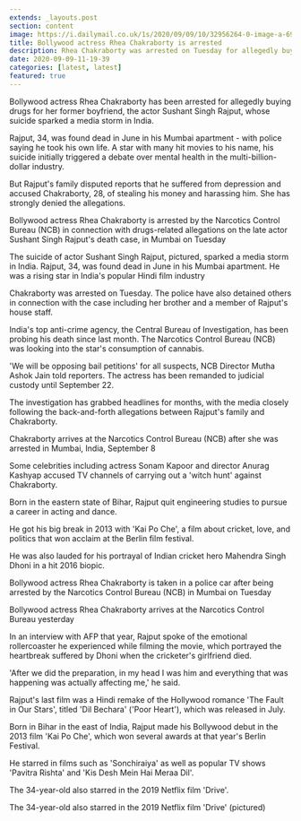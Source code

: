 ```yaml
---
extends: _layouts.post
section: content
image: https://i.dailymail.co.uk/1s/2020/09/09/10/32956264-0-image-a-69_1599644972157.jpg 
title: Bollywood actress Rhea Chakraborty is arrested 
description: Rhea Chakraborty was arrested on Tuesday for allegedly buying drugs for her former boyfriend, the actor Sushant Singh Rajput, whose suicide sparked a media storm in India. 
date: 2020-09-09-11-19-39 
categories: [latest, latest] 
featured: true 
--- 
```

Bollywood actress Rhea Chakraborty has been arrested for allegedly buying drugs for her former boyfriend, the actor Sushant Singh Rajput, whose suicide sparked a media storm in India.

Rajput, 34, was found dead in June in his Mumbai apartment - with police saying he took his own life. A star with many hit movies to his name, his suicide initially triggered a debate over mental health in the multi-billion-dollar industry.

But Rajput's family disputed reports that he suffered from depression and accused Chakraborty, 28, of stealing his money and harassing him. She has strongly denied the allegations.

Bollywood actress Rhea Chakraborty is arrested by the Narcotics Control Bureau (NCB) in connection with drugs-related allegations on the late actor Sushant Singh Rajput's death case, in Mumbai on Tuesday 

The suicide of actor Sushant Singh Rajput, pictured, sparked a media storm in India. Rajput, 34, was found dead in June in his Mumbai apartment. He was a rising star in India's popular Hindi film industry

Chakraborty was arrested on Tuesday. The police have also detained others in connection with the case including her brother and a member of Rajput's house staff.

India's top anti-crime agency, the Central Bureau of Investigation, has been probing his death since last month. The Narcotics Control Bureau (NCB) was looking into the star's consumption of cannabis.

'We will be opposing bail petitions' for all suspects, NCB Director Mutha Ashok Jain told reporters. The actress has been remanded to judicial custody until September 22.

The investigation has grabbed headlines for months, with the media closely following the back-and-forth allegations between Rajput's family and Chakraborty.

Chakraborty arrives at the Narcotics Control Bureau (NCB) after she was arrested in Mumbai, India, September 8

Some celebrities including actress Sonam Kapoor and director Anurag Kashyap accused TV channels of carrying out a 'witch hunt' against Chakraborty.

Born in the eastern state of Bihar, Rajput quit engineering studies to pursue a career in acting and dance.

He got his big break in 2013 with 'Kai Po Che', a film about cricket, love, and politics that won acclaim at the Berlin film festival.

He was also lauded for his portrayal of Indian cricket hero Mahendra Singh Dhoni in a hit 2016 biopic.

Bollywood actress Rhea Chakraborty is taken in a police car after being arrested by the Narcotics Control Bureau (NCB) in Mumbai on Tuesday 

Bollywood actress Rhea Chakraborty arrives at the Narcotics Control Bureau yesterday 

In an interview with AFP that year, Rajput spoke of the emotional rollercoaster he experienced while filming the movie, which portrayed the heartbreak suffered by Dhoni when the cricketer's girlfriend died.

'After we did the preparation, in my head I was him and everything that was happening was actually affecting me,' he said.

Rajput's last film was a Hindi remake of the Hollywood romance 'The Fault in Our Stars', titled 'Dil Bechara' ('Poor Heart'), which was released in July.

Born in Bihar in the east of India, Rajput made his Bollywood debut in the 2013 film 'Kai Po Che', which won several awards at that year's Berlin Festival. 

He starred in films such as 'Sonchiraiya' as well as popular TV shows 'Pavitra Rishta' and 'Kis Desh Mein Hai Meraa Dil'. 

The 34-year-old also starred in the 2019 Netflix film 'Drive'.

The 34-year-old also starred in the 2019 Netflix film 'Drive' (pictured)


